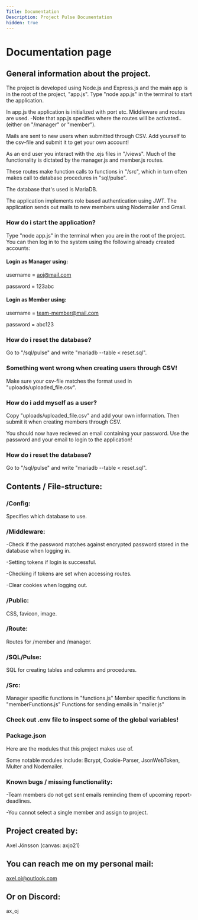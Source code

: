 ```yaml
---
Title: Documentation
Description: Project Pulse Documentation
hidden: true
---
```


<div markdown="1">

# Documentation page


## General information about the project. <br>

The project is developed using Node.js and Express.js and the main app is in the root of the project, "app.js". Type "node app.js" in the terminal to start the application.

In app.js the application is initialized with port etc. 
Middleware and routes are used.
-Note that app.js specifies where the routes will be activated.. (either on "/manager" or "member").

Mails are sent to new users when submitted through CSV. Add yourself to the csv-file and submit it to get your own account!

As an end user you interact with the .ejs files in "/views". 
Much of the functionality is dictated by the manager.js and member.js routes. 

These routes make function calls to functions in "/src", which in turn often makes call to database procedures in "sql/pulse".

The database that's used is MariaDB.

The application implements role based authentication using JWT.
The application sends out mails to new members using Nodemailer and Gmail.

### How do i start the application?<br>

Type "node app.js" in the terminal when you are in the root of the project.
You can then log in to the system using the following already created accounts:

#### Login as Manager using:<br>
username = aoj@mail.com

password = 123abc

#### Login as Member using:<br>
username = team-member@mail.com

password = abc123

### How do i reset the database? <br>

Go to "/sql/pulse" and write "mariadb --table < reset.sql".

### Something went wrong when creating users through CSV!<br>

Make sure your csv-file matches the format used in "uploads/uploaded_file.csv".

### How do i add myself as a user? <br>

Copy "uploads/uploaded_file.csv" and add your own information. Then submit it when creating members through CSV. 

You should now have recieved an email containing your password. 
Use the password and your email to login to the application!

### How do i reset the database? <br>

Go to "/sql/pulse" and write "mariadb --table < reset.sql".




## Contents / File-structure: <br>

### /Config: <br>
Specifies which database to use.


### /Middleware: <br>
-Check if the password matches against encrypted password stored in the database when logging in.

-Setting tokens if login is successful.

-Checking if tokens are set when accessing routes.

-Clear cookies when logging out.


### /Public: <br>
CSS, favicon, image.


### /Route: <br>
Routes for /member and /manager.


### /SQL/Pulse: <br>
SQL for creating tables and columns and procedures.


### /Src: <br>
Manager specific functions in "functions.js"
Member specific functions in "memberFunctions.js"
Functions for sending emails in "mailer.js"


### Check out .env file to inspect some of the global variables!

### Package.json
Here are the modules that this project makes use of.

Some notable modules include: Bcrypt, Cookie-Parser, JsonWebToken, Multer and Nodemailer.

### Known bugs / missing functionality:<br>
-Team members do not get sent emails reminding them of upcoming report-deadlines.

-You cannot select a single member and assign to project.


## Project created by:
Axel Jönsson (canvas: axjo21)
## You can reach me on my personal mail:
axel.oj@outlook.com
## Or on Discord: 
ax_oj

</div>
